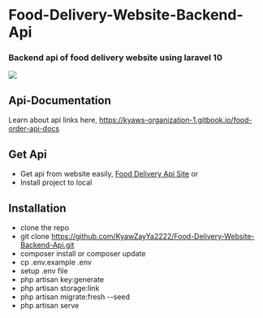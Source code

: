 # Food-Delivery-Website-Backend-Api
### Backend api of food delivery website using laravel 10
<img src="https://github.com/KyawZayYa2222/Food-Delivery-Website-Backend-Api/assets/130377420/25c6d718-88ef-4b33-aea2-f0c94013c18e"/>

## Api-Documentation
Learn about api links here, <a href="https://kyaws-organization-1.gitbook.io/food-order-api-docs/">https://kyaws-organization-1.gitbook.io/food-order-api-docs</a>

## Get Api
- Get api from website easily, <a href="https://foodapiproject02.000webhostapp.com/">Food Delivery Api Site</a> or
-  Install project to local

## Installation
- clone the repo
- git clone https://github.com/KyawZayYa2222/Food-Delivery-Website-Backend-Api.git
- composer install or composer update
- cp .env.example .env
- setup .env file
- php artisan key:generate
- php artisan storage:link
- php artisan migrate:fresh --seed
- php artisan serve

